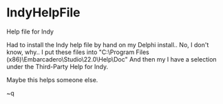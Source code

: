 # IndyHelpFile
Help file for Indy

Had to install the Indy help file by hand on my Delphi install..
No, I don't know, why..
I put these files into "C:\Program Files (x86)\Embarcadero\Studio\22.0\Help\Doc"
And then my I have a selection under the Third-Party Help for Indy.

Maybe this helps someone else.

~q
